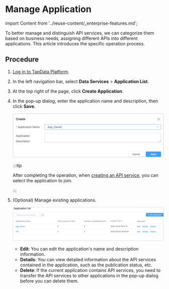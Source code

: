 # Manage Application
import Content from '../reuse-content/_enterprise-features.md';

<Content />

To better manage and distinguish API services, we can categorize them based on business needs, assigning different APIs into different applications. This article introduces the specific operation process.

## Procedure

1. [Log in to TapData Platform](../user-guide/log-in.md).

2. In the left navigation bar, select **Data Services** > **Application List**.

3. At the top right of the page, click **Create Application**.

4. In the pop-up dialog, enter the application name and description, then click **Save**.

   ![Create Application](../images/create_app_category.png)

   :::tip

   After completing the operation, when [creating an API service](create-api-service.md), you can select the application to join.

   :::

5. (Optional) Manage existing applications.

   ![Manage Application](../images/manage_app.png)

   * **Edit**: You can edit the application's name and description information.
   * **Details**: You can view detailed information about the API services contained in the application, such as the publication status, etc.
   * **Delete**: If the current application contains API services, you need to transfer the API services to other applications in the pop-up dialog before you can delete them.
